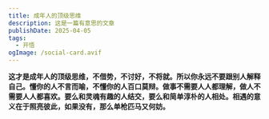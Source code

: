 ```yaml
---
title: 成年人的顶级思维
description: 这是一篇有意思的文章
publishDate: 2025-04-05
tags:
  - 开悟
ogImage: /social-card.avif
---
```

**这才是成年人的顶级思维，不借势，不讨好，不将就。所以你永远不要跟别人解释自己。懂你的人不言而喻，不懂你的人百口莫辩。做事不需要人人都理解，做人不需要人人都喜欢。要么和灵魂有趣的人结交，要么和简单淳朴的人相处。相遇的意义在于照亮彼此，如果没有，那么单枪匹马又何妨。**
